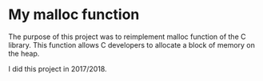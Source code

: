 # My malloc function

The purpose of this project was to reimplement malloc function of the C library. This function allows C developers to allocate a block of memory on the heap.

I did this project in 2017/2018.
